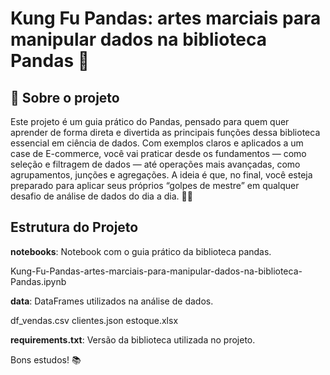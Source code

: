 # Kung Fu Pandas: artes marciais para manipular dados na biblioteca Pandas 🐼

## 📖 Sobre o projeto

Este projeto é um guia prático do Pandas, pensado para quem quer aprender de forma direta e divertida as principais funções dessa biblioteca essencial em ciência de dados. Com exemplos claros e aplicados a um case de E-commerce, você vai praticar desde os fundamentos — como seleção e filtragem de dados — até operações mais avançadas, como agrupamentos, junções e agregações. A ideia é que, no final, você esteja preparado para aplicar seus próprios “golpes de mestre” em qualquer desafio de análise de dados do dia a dia. 🐼🥋

## Estrutura do Projeto

**notebooks**: Notebook com o guia prático da biblioteca pandas.

  Kung-Fu-Pandas-artes-marciais-para-manipular-dados-na-biblioteca-Pandas.ipynb

**data**: DataFrames utilizados na análise de dados.

  df_vendas.csv
  clientes.json
  estoque.xlsx

**requirements.txt**: Versão da biblioteca utilizada no projeto.


Bons estudos! 📚
